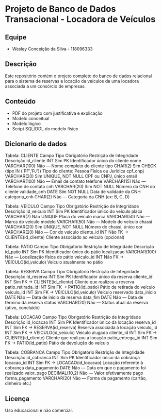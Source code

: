 # Projeto de Banco de Dados Transacional - Locadora de Veículos

## Equipe
- Wesley Conceição da Silva - 118096333

## Descrição
Este repositório contém o projeto completo do banco de dados relacional para o sistema de reservas e locação de veículos de uma locadora associada a um consórcio de empresas.

## Conteúdo
- PDF do projeto com justificativa e explicação
- Modelo conceitual 
- Modelo lógico 
- Script SQL/DDL do modelo físico
## Dicionario de dados
Tabela: CLIENTE
Campo
Tipo
Obrigatório
Restrição de Integridade
Descrição
id_cliente
INT
Sim
PK
Identificador único do cliente
nome
VARCHAR(100)
Não
—
Nome completo do cliente
tipo
CHAR(2)
Sim
CHECK (tipo IN ('PF','PJ'))
Tipo do cliente: Pessoa Física ou Jurídica
cpf_cnpj
VARCHAR(20)
Sim
UNIQUE, NOT NULL
CPF ou CNPJ, único
email
VARCHAR(100)
Não
—
Email de contato
telefone
VARCHAR(15)
Não
—
Telefone de contato
cnh
VARCHAR(20)
Sim
NOT NULL
Número da CNH do cliente
validade_cnh
DATE
Sim
NOT NULL
Data de validade da CNH
categoria_cnh
CHAR(2)
Não
—
Categoria da CNH (ex: B, C, D)


Tabela: VEÍCULO
Campo
Tipo
Obrigatório
Restrição de Integridade
Descrição
id_veiculo
INT
Sim
PK
Identificador único do veículo
placa
VARCHAR(7)
Não
UNIQUE
Placa do veículo
marca
VARCHAR(50)
Não
—
Marca do veículo
modelo
VARCHAR(50)
Não
—
Modelo do veículo
chassi
VARCHAR(20)
Sim
UNIQUE, NOT NULL
Número do chassi, único
cor
VARCHAR(20)
Não
—
Cor do veículo
cliente_id
INT
Não
FK → CLIENTE(id_cliente)
Cliente associado ao veículo (opcional)


Tabela: PÁTIO
Campo
Tipo
Obrigatório
Restrição de Integridade
Descrição
id_patio
INT
Sim
PK
Identificador único do pátio
localizacao
VARCHAR(100)
Não
—
Localização física do pátio
veiculo_id
INT
Não
FK → VEICULO(id_veiculo)
Veículo atualmente no pátio


Tabela: RESERVA
Campo
Tipo
Obrigatório
Restrição de Integridade
Descrição
id_reserva
INT
Sim
PK
Identificador único da reserva
cliente_id
INT
Sim
FK → CLIENTE(id_cliente)
Cliente que realizou a reserva
patio_retirada_id
INT
Sim
FK → PATIO(id_patio)
Pátio de retirada do veículo
veiculo_id
INT
Sim
FK → VEICULO(id_veiculo)
Veículo reservado
data_inicio
DATE
Não
—
Data de início da reserva
data_fim
DATE
Não
—
Data de término da reserva
status
VARCHAR(20)
Não
—
Status atual da reserva (ativo, concluído)


Tabela: LOCACAO
Campo
Tipo
Obrigatório
Restrição de Integridade
Descrição
id_locacao
INT
Sim
PK
Identificador único da locação
reserva_id
INT
Sim
FK → RESERVA(id_reserva)
Reserva associada à locação
veiculo_id
INT
Sim
FK → VEICULO(id_veiculo)
Veículo alugado
cliente_id
INT
Sim
FK → CLIENTE(id_cliente)
Cliente que realizou a locação
patio_entrega_id
INT
Sim
FK → PATIO(id_patio)
Pátio de devolução do veículo

Tabela: COBRANCA
Campo
Tipo
Obrigatório
Restrição de Integridade
Descrição
id_cobranca
INT
Sim
PK
Identificador único da cobrança
locacao_id
INT
Sim
FK → LOCACAO(id_locacao)
Locação referente à cobrança
data_pagamento
DATE
Não
—
Data em que o pagamento foi realizado
valor_pago
DECIMAL(10,2)
Não
—
Valor efetivamente pago
forma_pagamento
VARCHAR(20)
Não
—
Forma de pagamento (cartão, dinheiro etc.)


## Licença
Uso educacional e não comercial.
